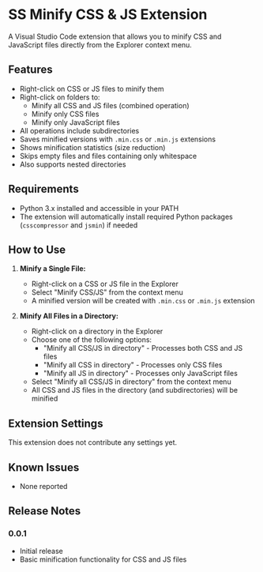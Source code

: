 # SS Minify CSS & JS Extension

A Visual Studio Code extension that allows you to minify CSS and JavaScript files directly from the Explorer context menu.

## Features

- Right-click on CSS or JS files to minify them
- Right-click on folders to:
  - Minify all CSS and JS files (combined operation)
  - Minify only CSS files
  - Minify only JavaScript files
- All operations include subdirectories
- Saves minified versions with `.min.css` or `.min.js` extensions
- Shows minification statistics (size reduction)
- Skips empty files and files containing only whitespace
- Also supports nested directories

## Requirements

- Python 3.x installed and accessible in your PATH
- The extension will automatically install required Python packages (`csscompressor` and `jsmin`) if needed

## How to Use

1. **Minify a Single File:**
   - Right-click on a CSS or JS file in the Explorer
   - Select "Minify CSS/JS" from the context menu
   - A minified version will be created with `.min.css` or `.min.js` extension

2. **Minify All Files in a Directory:**
   - Right-click on a directory in the Explorer
   - Choose one of the following options:
     - "Minify all CSS/JS in directory" - Processes both CSS and JS files
     - "Minify all CSS in directory" - Processes only CSS files
     - "Minify all JS in directory" - Processes only JavaScript files
   - Select "Minify all CSS/JS in directory" from the context menu
   - All CSS and JS files in the directory (and subdirectories) will be minified

## Extension Settings

This extension does not contribute any settings yet.

## Known Issues

- None reported

## Release Notes

### 0.0.1

- Initial release
- Basic minification functionality for CSS and JS files
